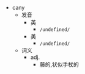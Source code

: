 - cany
  - 发音
    - 英
      - `/undefined/`
    - 美
      - `/undefined/`
  - 词义
    - adj.
      - 藤的,状似手杖的
